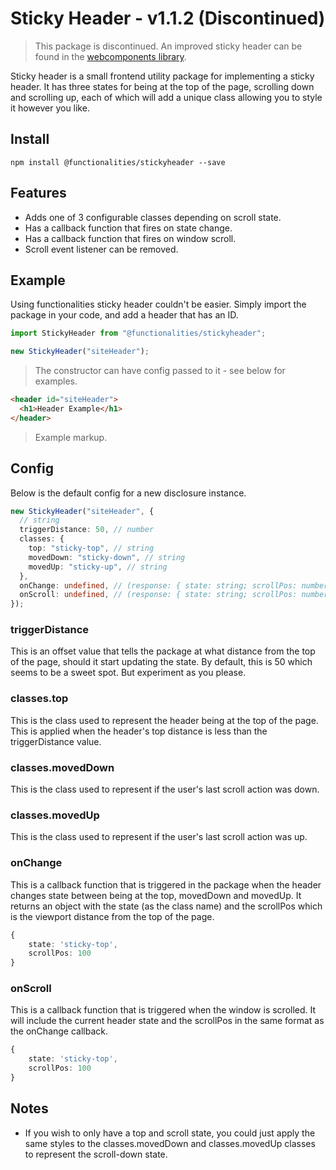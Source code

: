 # Sticky Header - v1.1.2 (Discontinued)

> This package is discontinued. An improved sticky header can be found in the [webcomponents library](../webcomponents/).

Sticky header is a small frontend utility package for implementing a sticky header. It has three states for being at the top of the page, scrolling down and scrolling up, each of which will add a unique class allowing you to style it however you like.

## Install

```
npm install @functionalities/stickyheader --save
```

## Features

- Adds one of 3 configurable classes depending on scroll state.
- Has a callback function that fires on state change.
- Has a callback function that fires on window scroll.
- Scroll event listener can be removed.

## Example

Using functionalities sticky header couldn't be easier. Simply import the package in your code, and add a header that has an ID.

```typescript
import StickyHeader from "@functionalities/stickyheader";

new StickyHeader("siteHeader");
```

> The constructor can have config passed to it - see below for examples.

```html
<header id="siteHeader">
  <h1>Header Example</h1>
</header>
```

> Example markup.

## Config

Below is the default config for a new disclosure instance.

```typescript
new StickyHeader("siteHeader", {
  // string
  triggerDistance: 50, // number
  classes: {
    top: "sticky-top", // string
    movedDown: "sticky-down", // string
    movedUp: "sticky-up", // string
  },
  onChange: undefined, // (response: { state: string; scrollPos: number }) => void;
  onScroll: undefined, // (response: { state: string; scrollPos: number }) => void;
});
```

### triggerDistance

This is an offset value that tells the package at what distance from the top of the page, should it start updating the state. By default, this is 50 which seems to be a sweet spot. But experiment as you please.

### classes.top

This is the class used to represent the header being at the top of the page. This is applied when the header's top distance is less than the triggerDistance value.

### classes.movedDown

This is the class used to represent if the user's last scroll action was down.

### classes.movedUp

This is the class used to represent if the user's last scroll action was up.

### onChange

This is a callback function that is triggered in the package when the header changes state between being at the top, movedDown and movedUp. It returns an object with the state (as the class name) and the scrollPos which is the viewport distance from the top of the page.

```typescript
{
    state: 'sticky-top',
    scrollPos: 100
}
```

### onScroll

This is a callback function that is triggered when the window is scrolled. It will include the current header state and the scrollPos in the same format as the onChange callback.

```typescript
{
    state: 'sticky-top',
    scrollPos: 100
}
```

## Notes

- If you wish to only have a top and scroll state, you could just apply the same styles to the classes.movedDown and classes.movedUp classes to represent the scroll-down state.
